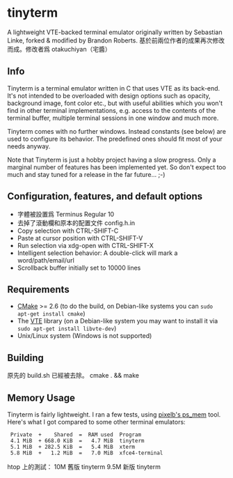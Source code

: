 tinyterm
========

A lightweight VTE-backed terminal emulator originally written by
Sebastian Linke, forked & modified by Brandon Roberts.
基於前兩位作者的成果再次修改而成。修改者爲 otakuchiyan（宅醬）

## Info

Tinyterm is a terminal emulator written in C that uses VTE as its
back-end. It's not intended to be overloaded with design options such
as opacity, background image, font color etc., but with useful abilities
which you won't find in other terminal implementations, e.g. access to
the contents of the terminal buffer, multiple terminal sessions in one
window and much more.

Tinyterm comes with no further windows. Instead constants (see below)
are used to configure its behavior. The predefined ones should fit most
of your needs anyway.

Note that Tinyterm is just a hobby project having a slow progress. Only
a marginal number of features has been implemented yet. So don't expect
too much and stay tuned for a release in the far future... ;-)

## Configuration, features, and default options

- 字體被設置爲 Terminus Regular 10
- 去掉了滾動欄和原本的配置文件 config.h.in
- Copy selection with CTRL-SHIFT-C
- Paste at cursor position with CTRL-SHIFT-V
- Run selection via xdg-open with CTRL-SHIFT-X
- Intelligent selection behavior: A double-click will mark a word/path/email/url
- Scrollback buffer initially set to 10000 lines

## Requirements

- [CMake](http://www.cmake.org/) >= 2.6 (to do the build, on Debian-like systems you can `sudo apt-get install cmake`)
- The [VTE](http://library.gnome.org/devel/vte/) library (on a Debian-like system you may want to install it via `sudo apt-get install libvte-dev`)
- Unix/Linux system (Windows is not supported)

## Building

原先的 build.sh 已經被去除。
cmake . && make

## Memory Usage

Tinyterm is fairly lightweight. I ran a few tests, using
[pixelb's ps_mem](https://github.com/pixelb/ps_mem) tool. Here's what I
got compared to some other terminal emulators:

     Private  +    Shared  =  RAM used  Program
     4.1 MiB  + 668.0 KiB  =   4.7 MiB  tinyterm
     5.1 MiB  + 282.5 KiB  =   5.4 MiB  xterm
     5.8 MiB  +   1.2 MiB  =   7.0 MiB  xfce4-terminal

htop 上的測試：
    10M     舊版 tinyterm
    9.5M    新版 tinyterm
